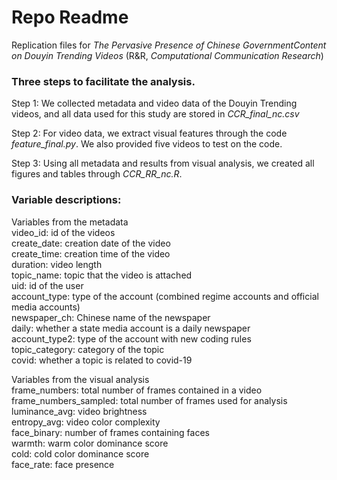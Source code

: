 # Repo Readme

Replication files for *The Pervasive Presence of Chinese GovernmentContent on Douyin Trending Videos* (R&R, *Computational Communication Research*)

### Three steps to facilitate the analysis. 

Step 1: We collected metadata and video data of the Douyin Trending videos, and all data used for this study are stored in *CCR_final_nc.csv*

Step 2: For video data, we extract visual features through the code *feature_final.py*. We also provided five videos to test on the code.

Step 3: Using all metadata and results from visual analysis, we created all figures and tables through *CCR_RR_nc.R*.

### Variable descriptions:
Variables from the metadata
<br />video_id: id of the videos
<br />create_date: creation date of the video
<br />create_time: creation time of the video
<br />duration: video length
<br />topic_name: topic that the video is attached
<br />uid: id of the user
<br />account_type: type of the account (combined regime accounts and official media accounts)
<br />newspaper_ch: Chinese name of the newspaper
<br />daily: whether a state media account is a daily newspaper
<br />account_type2: type of the account with new coding rules
<br />topic_category: category of the topic
<br />covid: whether a topic is related to covid-19

Variables from the visual analysis
<br />frame_numbers: total number of frames contained in a video
<br />frame_numbers_sampled: total number of frames used for analysis
<br />luminance_avg: video brightness
<br />entropy_avg: video color complexity
<br />face_binary: number of frames containing faces
<br />warmth: warm color dominance score
<br />cold: cold color dominance score
<br />face_rate: face presence

